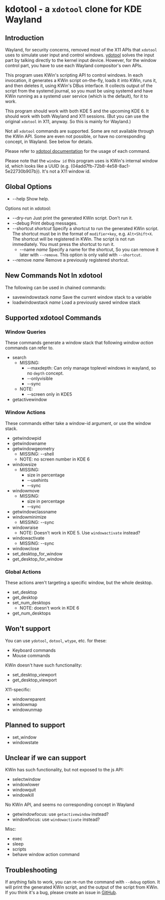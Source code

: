 # kdotool - a `xdotool` clone for KDE Wayland

## Introduction

Wayland, for security concerns, removed most of the X11 APIs that `xdotool`
uses to simulate user input and control windows. [ydotool](https://github.com/ReimuNotMoe/ydotool)
solves the input part by talking directly to the kernel input device. However,
for the window control part, you have to use each Wayland compositor's own APIs.

This program uses KWin's scripting API to control windows. In each invocation,
it generates a KWin script on-the-fly, loads it into KWin, runs it, and then
deletes it, using KWin's DBus interface. It collects output of the script from
the systemd journal, so you must be using systemd and have KWin running as a
systemd user service (which is the default), for it to work.

This program should work with both KDE 5 and the upcoming KDE 6. It should work
with both Wayland and X11 sessions. (But you can use the original `xdotool` in
X11, anyway. So this is mainly for Wayland.)

Not all `xdotool` commands are supported. Some are not available through the KWin
API. Some are even not possible, or have no corresponding concept, in Wayland.
See below for details.

Please refer to [xdotool documentation](https://github.com/jordansissel/xdotool/blob/master/xdotool.pod)
for the usage of each command.

Please note that the `window id` this program uses is KWin's internal window id,
which looks like a UUID (e.g. {04add7fb-72b8-4e58-8ac1-5e22730b907b}). It's not
a X11 window id.

## Global Options

- --help Show help.

Options not in xdotool:

- --dry-run Just print the generated KWin script. Don't run it.
- --debug Print debug messages.
- --shortcut _shortcut_ Specify a shortcut to run the generated KWin script.
  The shortcut must be in the format of `modifier+key`, e.g. `Alt+Shift+X`.
  The shortcut will be registered in KWin. The script is not run immediately.
  You must press the shortcut to run it.
  - --name _name_ Specify a name for the shortcut, So you can remove it
  later with `--remove`. This option is only valid with `--shortcut`.
- --remove _name_ Remove a previously registered shortcut.

## New Commands Not In xdotool

The following can be used in chained commands:

- savewindowstack _name_ Save the current window stack to a variable
- loadwindowstack _name_ Load a previously saved window stack

## Supported xdotool Commands

### Window Queries

These commands generate a window stack that following _window action_ commands can refer to.

- search
  - MISSING:
    - --maxdepth: Can only manage toplevel windows in wayland, so no `depth` concept.
    - --onlyvisible
    - --sync
  - NOTE:
    - --screen only in KDE5
- getactivewindow

### Window Actions

These commands either take a window-id argument, or use the window stack.

- getwindowpid
- getwindowname
- getwindowgeometry
  - MISSING: --shell
  - NOTE: no screen number in KDE 6
- windowsize
  - MISSING:
    - size in percentage
    - --usehints
    - --sync
- windowmove
  - MISSING:
    - size in percentage
    - --sync
- getwindowclassname
- windowminimize
  - MISSING: --sync
- windowraise
  - NOTE: Doesn't work in KDE 5. Use `windowactivate` instead?
- windowactivate
  - MISSING: --sync
- windowclose
- set_desktop_for_window
- get_desktop_for_window

### Global Actions

These actions aren't targeting a specific window, but the whole desktop.

- set_desktop
- get_desktop
- set_num_desktops
  - NOTE: doesn't work in KDE 6
- get_num_desktops

## Won't support

You can use `ydotool`, `dotool`, `wtype`, etc. for these:

- Keyboard commands
- Mouse commands

KWin doesn't have such functionality:

- set_desktop_viewport
- get_desktop_viewport

X11-specific:

- windowreparent
- windowmap
- windowunmap

## Planned to support

- set_window
- windowstate

## Unclear if we can support

KWin has such functionality, but not exposed to the js API:

- selectwindow
- windowlower
- windowquit
- windowkill

No KWin API, and seems no corresponding concept in Wayland

- getwindowfocus: use `getactivewindow` instead?
- windowfocus: use `windowactivate` instead?

Misc:

- exec
- sleep
- scripts
- behave window action command

## Troubleshooting

If anything fails to work, you can re-run the command with `--debug` option.
It will print the generated KWin script, and the output of the script from
KWin. If you think it's a bug, please create an issue in [GitHub](https://github.com/jinliu/kdotool/issues).
